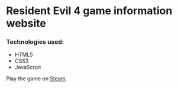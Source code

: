 # Resident Evil 4 game information website

### Technologies used:
* HTML5
* CSS3
* JavaScript

Play the game on <a href="https://store.steampowered.com/app/254700/Resident_Evil_4_2005/"  target="_blank">Steam</a>.
